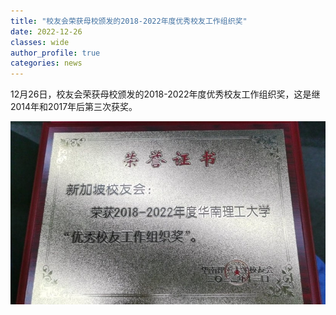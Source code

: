 ```yaml
---
title: "校友会荣获母校颁发的2018-2022年度优秀校友工作组织奖"
date: 2022-12-26
classes: wide
author_profile: true
categories: news
---
```


12月26日，校友会荣获母校颁发的2018-2022年度优秀校友工作组织奖，这是继2014年和2017年后第三次获奖。

![](/assets/images/20221226.jpg)
